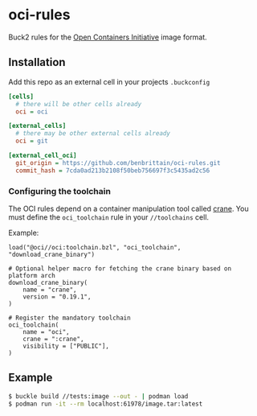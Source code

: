 # oci-rules

Buck2 rules for the [Open Containers Initiative](https://opencontainers.org) image format.

## Installation

Add this repo as an external cell in your projects `.buckconfig`

```ini
[cells]
  # there will be other cells already
  oci = oci

[external_cells]
  # there may be other external cells already
  oci = git

[external_cell_oci]
  git_origin = https://github.com/benbrittain/oci-rules.git
  commit_hash = 7cda0ad213b2108f50beb756697f3c5435ad2c56
```

### Configuring the toolchain

The OCI rules depend on a container manipulation tool called [crane](https://github.com/google/go-containerregistry/blob/main/cmd/crane/doc/crane.md). You must define the `oci_toolchain` rule in your `//toolchains` cell.

Example:
```starlark
load("@oci//oci:toolchain.bzl", "oci_toolchain", "download_crane_binary")

# Optional helper macro for fetching the crane binary based on platform arch
download_crane_binary(                      
    name = "crane",                         
    version = "0.19.1",                     
)

# Register the mandatory toolchain
oci_toolchain(                                     
    name = "oci",                                  
    crane = ":crane",                              
    visibility = ["PUBLIC"],                       
)                                                  
```

## Example
```bash
$ buckle build //tests:image --out - | podman load
$ podman run -it --rm localhost:61978/image.tar:latest
```
